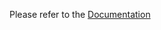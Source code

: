 Please refer to the [Documentation](https://hahow.github.io/jwplayer-plugins/?path=/docs/full-viewport)